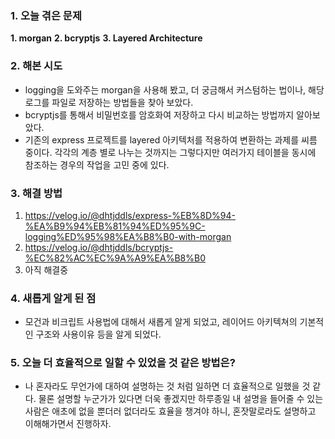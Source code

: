 
### **1. 오늘 겪은 문제**

**1.  morgan**
**2.  bcryptjs**
**3.  Layered Architecture**

### **2. 해본 시도**
- logging을 도와주는 morgan을 사용해 봤고, 더 궁금해서 커스텀하는 법이나, 해당 로그를 파일로 저장하는 방법들을 찾아 보았다.
- bcryptjs를 통해서 비밀번호를 암호화여 저장하고 다시 비교하는 방법까지 알아보았다.
- 기존의 express 프로젝트를 layered 아키텍처를 적용하여 변환하는 과제를 씨름 중이다. 각각의 계층 별로 나누는 것까지는 그렇다지만 여러가지 테이블을 동시에 참조하는 경우의 작업을 고민 중에 있다.

### **3. 해결 방법**
1. https://velog.io/@dhtjddls/express-%EB%8D%94-%EA%B9%94%EB%81%94%ED%95%9C-logging%ED%95%98%EA%B8%B0-with-morgan
2. https://velog.io/@dhtjddls/bcryptjs-%EC%82%AC%EC%9A%A9%EA%B8%B0
3. 아직 해결중

### **4. 새롭게 알게 된 점**
-  모건과 비크립트 사용법에 대해서 새롭게 알게 되었고, 레이어드 아키텍쳐의 기본적인 구조와 사용이유 등을 알게 되었다.

### **5. 오늘 더 효율적으로 일할 수 있었을 것 같은 방법은?**
- 나 혼자라도 무언가에 대하여 설명하는 것 처럼  일하면 더 효율적으로 일했을 것 같다. 물론 설명할 누군가가 있다면 더욱 좋겠지만 하루종일 내 설명을 들어줄 수 있는 사람은 애초에 없을 뿐더러 없더라도 효율을 챙겨야 하니, 혼잣말로라도 설명하고 이해해가면서 진행하자.